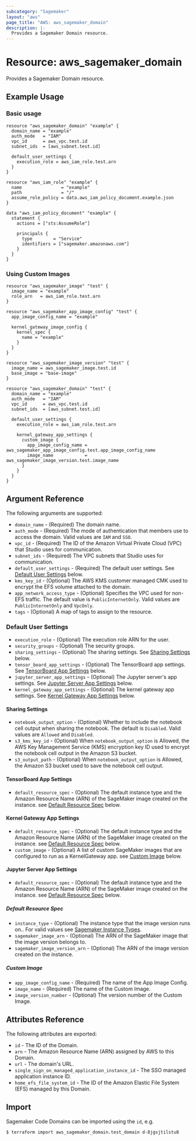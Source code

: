 ```yaml
---
subcategory: "Sagemaker"
layout: "aws"
page_title: "AWS: aws_sagemaker_domain"
description: |-
  Provides a Sagemaker Domain resource.
---
```


# Resource: aws_sagemaker_domain

Provides a Sagemaker Domain resource.

## Example Usage

### Basic usage

```hcl
resource "aws_sagemaker_domain" "example" {
  domain_name = "example"
  auth_mode   = "IAM"
  vpc_id      = aws_vpc.test.id
  subnet_ids  = [aws_subnet.test.id]

  default_user_settings {
    execution_role = aws_iam_role.test.arn
  }
}

resource "aws_iam_role" "example" {
  name               = "example"
  path               = "/"
  assume_role_policy = data.aws_iam_policy_document.example.json
}

data "aws_iam_policy_document" "example" {
  statement {
    actions = ["sts:AssumeRole"]

    principals {
      type        = "Service"
      identifiers = ["sagemaker.amazonaws.com"]
    }
  }
}
```

### Using Custom Images

```hcl
resource "aws_sagemaker_image" "test" {
  image_name = "example"
  role_arn   = aws_iam_role.test.arn
}

resource "aws_sagemaker_app_image_config" "test" {
  app_image_config_name = "example"

  kernel_gateway_image_config {
    kernel_spec {
      name = "example"
    }
  }
}

resource "aws_sagemaker_image_version" "test" {
  image_name = aws_sagemaker_image.test.id
  base_image = "base-image"
}

resource "aws_sagemaker_domain" "test" {
  domain_name = "example"
  auth_mode   = "IAM"
  vpc_id      = aws_vpc.test.id
  subnet_ids  = [aws_subnet.test.id]

  default_user_settings {
    execution_role = aws_iam_role.test.arn

    kernel_gateway_app_settings {
      custom_image {
        app_image_config_name = aws_sagemaker_app_image_config.test.app_image_config_name
        image_name            = aws_sagemaker_image_version.test.image_name
      }
    }
  }
}
```

## Argument Reference

The following arguments are supported:

* `domain_name` - (Required) The domain name.
* `auth_mode` - (Required) The mode of authentication that members use to access the domain. Valid values are `IAM` and `SSO`.
* `vpc_id` - (Required) The ID of the Amazon Virtual Private Cloud (VPC) that Studio uses for communication.
* `subnet_ids` - (Required) The VPC subnets that Studio uses for communication.
* `default_user_settings` - (Required) The default user settings. See [Default User Settings](#default-user-settings) below.
* `kms_key_id` - (Optional) The AWS KMS customer managed CMK used to encrypt the EFS volume attached to the domain.
* `app_network_access_type` - (Optional) Specifies the VPC used for non-EFS traffic. The default value is `PublicInternetOnly`. Valid values are `PublicInternetOnly` and `VpcOnly`.
* `tags` - (Optional) A map of tags to assign to the resource.

### Default User Settings

* `execution_role` - (Optional) The execution role ARN for the user.
* `security_groups` - (Optional) The security groups.
* `sharing_settings` - (Optional) The sharing settings. See [Sharing Settings](#sharing-settings) below.
* `tensor_board_app_settings` - (Optional) The TensorBoard app settings. See [TensorBoard App Settings](#tensorboard-app-settings) below.
* `jupyter_server_app_settings` - (Optional) The Jupyter server's app settings. See [Jupyter Server App Settings](#jupyter-server-app-settings) below.
* `kernel_gateway_app_settings` - (Optional) The kernel gateway app settings. See [Kernel Gateway App Settings](#kernal-gateway-app-settings) below.

#### Sharing Settings

* `notebook_output_option` - (Optional) Whether to include the notebook cell output when sharing the notebook. The default is `Disabled`. Valid values are `Allowed` and `Disabled`.
* `s3_kms_key_id` - (Optional) When `notebook_output_option` is Allowed, the AWS Key Management Service (KMS) encryption key ID used to encrypt the notebook cell output in the Amazon S3 bucket.
* `s3_output_path` - (Optional) When `notebook_output_option` is Allowed, the Amazon S3 bucket used to save the notebook cell output.

#### TensorBoard App Settings

* `default_resource_spec` - (Optional) The default instance type and the Amazon Resource Name (ARN) of the SageMaker image created on the instance. see [Default Resource Spec](#default-resource-spec) below.

#### Kernel Gateway App Settings

* `default_resource_spec` - (Optional) The default instance type and the Amazon Resource Name (ARN) of the SageMaker image created on the instance. see [Default Resource Spec](#default-resource-spec) below.
* `custom_image` - (Optional) A list of custom SageMaker images that are configured to run as a KernelGateway app. see [Custom Image](#custom-image) below.

#### Jupyter Server App Settings

* `default_resource_spec` - (Optional) The default instance type and the Amazon Resource Name (ARN) of the SageMaker image created on the instance. see [Default Resource Spec](#default-resource-spec) below.

##### Default Resource Spec

* `instance_type` - (Optional) The instance type that the image version runs on.. For valid values see [Sagemaker Instance Types](https://docs.aws.amazon.com/sagemaker/latest/dg/notebooks-available-instance-types.html).
* `sagemaker_image_arn` - (Optional) The ARN of the SageMaker image that the image version belongs to.
* `sagemaker_image_version_arn` - (Optional) The ARN of the image version created on the instance.

##### Custom Image

* `app_image_config_name` - (Required) The name of the App Image Config.
* `image_name` - (Required) The name of the Custom Image.
* `image_version_number` - (Optional) The version number of the Custom Image.

## Attributes Reference

The following attributes are exported:

* `id` - The ID of the Domain.
* `arn` - The Amazon Resource Name (ARN) assigned by AWS to this Domain.
* `url` - The domain's URL.
* `single_sign_on_managed_application_instance_id` - The SSO managed application instance ID.
* `home_efs_file_system_id` - The ID of the Amazon Elastic File System (EFS) managed by this Domain.


## Import

Sagemaker Code Domains can be imported using the `id`, e.g.

```
$ terraform import aws_sagemaker_domain.test_domain d-8jgsjtilstu8
```
